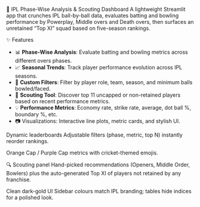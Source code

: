 📂 IPL Phase-Wise Analysis & Scouting Dashboard
A lightweight Streamlit app that crunches IPL ball-by-ball data, evaluates batting and bowling performance by Powerplay, Middle overs and Death overs, then surfaces an unretained “Top XI” squad based on five-season rankings.

✨ Features

- 📊 **Phase-Wise Analysis**: Evaluate batting and bowling metrics across different overs phases.
- 📈 **Seasonal Trends**: Track player performance evolution across IPL seasons.
- 📌 **Custom Filters**: Filter by player role, team, season, and minimum balls bowled/faced.
- 🧠 **Scouting Tool**: Discover top 11 uncapped or non-retained players based on recent performance metrics.
- 💡 **Performance Metrics**: Economy rate, strike rate, average, dot ball %, boundary %, etc.
- 📷 Visualizations: Interactive line plots, metric cards, and stylish UI.

Dynamic leaderboards
Adjustable filters (phase, metric, top N) instantly reorder rankings.

Orange Cap / Purple Cap metrics with cricket-themed emojis.

🔍 Scouting panel
Hand-picked recommendations (Openers, Middle Order, Bowlers) plus the auto-generated Top XI of players not retained by any franchise.

Clean dark-gold UI
Sidebar colours match IPL branding; tables hide indices for a polished look.

